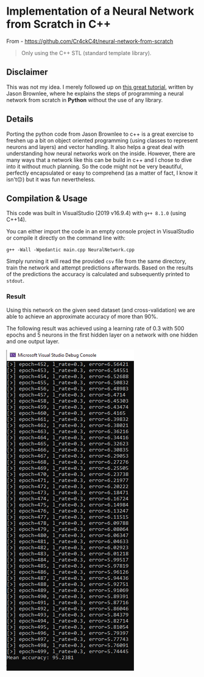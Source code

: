 # Implementation of a Neural Network from Scratch in C++

From - https://github.com/Cr4ckC4t/neural-network-from-scratch

> Only using the C++ STL (standard template library).

## Disclaimer

This was not my idea. I merely followed up on [this great tutorial](https://machinelearningmastery.com/implement-backpropagation-algorithm-scratch-python/), written by Jason Brownlee, where he explains the steps of programming a neural network from scratch in **Python** without the use of any library.

## Details

Porting the python code from Jason Brownlee to c++ is a great exercise to freshen up a bit on object oriented programming (using classes to represent neurons and layers) and vector handling. It also helps a great deal with understanding how neural networks work on the inside. However, there are many ways that a network like this can be build in c++ and I chose to dive into it without much planning. So the code might not be very beautiful, perfectly encapsulated or easy to comprehend (as a matter of fact, I know it isn't😔) but it was fun nevertheless.

## Compilation & Usage

This code was built in VisualStudio (2019 v16.9.4) with `g++ 8.1.0` (using C++14).

You can either import the code in an empty console project in VisualStudio or compile it directly on the command line with:

```
g++ -Wall -Wpedantic main.cpp NeuralNetwork.cpp
```
Simply running it will read the provided `csv` file from the same directory, train the network and attempt predictions afterwards. Based on the results of the predictions the accuracy is calculated and subsequently printed to `stdout`.

### Result

Using this network on the given seed dataset (and cross-validation) we are able to achieve an approximate accuracy of more than 90%.

The following result was achieved using a learning rate of 0.3 with 500 epochs and 5 neurons in the first hidden layer on a network with one hidden and one output layer.

![Screenshot of example output](ExampleOutput.PNG)
